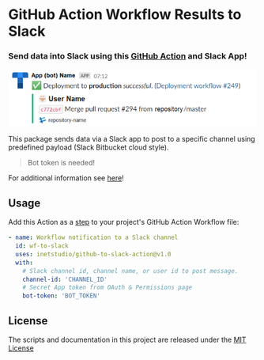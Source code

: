 # GitHub Action Workflow Results to Slack

### Send data into Slack using this [GitHub Action](https://github.com/features/actions) and Slack App!

![image info](/images/template.png)

This package sends data via a Slack app to post to a specific channel using predefined payload (Slack Bitbucket cloud style).

> Bot token is needed!

For additional information see [here](https://github.com/slackapi/slack-github-action#setup-1)!

## Usage
Add this Action as a [step](https://docs.github.com/en/actions/learn-github-actions/workflow-syntax-for-github-actions#jobsjob_idsteps) to your project's GitHub Action Workflow file:

```yaml
- name: Workflow notification to a Slack channel
  id: wf-to-slack
  uses: inetstudio/github-to-slack-action@v1.0
  with:
    # Slack channel id, channel name, or user id to post message.
    channel-id: 'CHANNEL_ID'
    # Secret App token from OAuth & Permissions page
    bot-token: 'BOT_TOKEN'
```

## License
The scripts and documentation in this project are released under the [MIT License](https://github.com/inetstudio/github-to-slack-action/blob/master/LICENSE)